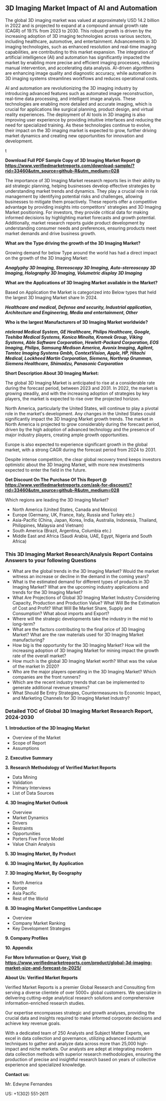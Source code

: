 <h2>3D Imaging Market Impact of AI and Automation</h2><p>The global 3D imaging market was valued at approximately USD 14.2 billion in 2022 and is projected to expand at a compound annual growth rate (CAGR) of 19.1% from 2023 to 2030. This robust growth is driven by the increasing adoption of 3D imaging technologies across various sectors, including healthcare, automotive, and entertainment. Advancements in 3D imaging technologies, such as enhanced resolution and real-time imaging capabilities, are contributing to this market expansion. The integration of artificial intelligence (AI) and automation has significantly impacted the market by enabling more precise and efficient imaging processes, reducing manual intervention, and accelerating data analysis. AI-driven algorithms are enhancing image quality and diagnostic accuracy, while automation in 3D imaging systems streamlines workflows and reduces operational costs.</p><p>AI and automation are revolutionizing the 3D imaging industry by introducing advanced features such as automated image reconstruction, real-time data processing, and intelligent image analysis. These technologies are enabling more detailed and accurate imaging, which is crucial for applications like surgical planning, product design, and virtual reality experiences. The deployment of AI tools in 3D imaging is also improving user experience by providing intuitive interfaces and reducing the need for specialized training. As these technologies continue to evolve, their impact on the 3D imaging market is expected to grow, further driving market dynamics and creating new opportunities for innovation and development.</p>t</p><p id="" class=""><strong>Download Full PDF Sample Copy of 3D Imaging Market Report @ <a href="https://www.verifiedmarketreports.com/download-sample/?rid=33460&utm_source=github-R&utm_medium=028" target="_blank">https://www.verifiedmarketreports.com/download-sample/?rid=33460&utm_source=github-R&utm_medium=028</a></strong></p><p>The importance of&nbsp;3D Imaging Market research reports lies in their ability to aid strategic planning, helping businesses develop effective strategies by understanding market trends and dynamics. They play a crucial role in risk management by identifying potential risks and challenges, allowing businesses to mitigate them proactively. These reports offer a competitive advantage by providing insights into competitors' strategies and 3D Imaging Market positioning. For investors, they provide critical data for making informed decisions by highlighting market forecasts and growth potential. Additionally, market research reports guide product development by understanding consumer needs and preferences, ensuring products meet market demands and drive business growth.</p><p><strong>What are the&nbsp;Type driving the growth of the 3D Imaging Market?</strong></p><p id="" class="">Growing demand for below Type around the world has had a direct impact on the growth of the 3D Imaging Market:</p><em><strong>Anaglyphy 3D Imaging, Stereoscopy 3D Imaging, Auto-stereoscopy 3D Imaging, Holography 3D Imaging, Volumetric display 3D Imaging</strong></em></p><strong>What are the&nbsp;Applications&nbsp;of 3D Imaging Market available in the Market?</strong></p><p id="" class="">Based on Application the Market is categorized into Below types that held the largest 3D Imaging Market share In 2024.</p><em><strong>Healthcare and medical, Defense and security, Industrial application, Architecture and Engineering, Media and entertainment, Other</strong></em></p><strong>Who is the largest Manufacturers of 3D Imaging Market worldwide?</strong></p><p><em><strong>ntelerad Medical System, GE Healthcare, Philips Healthcare, Google, Toshiba Medical Systems, Konica Minolta, Kromek Group, Viking Systems, Able Software Corporation, Hewlett-Packard Corporation, EOS Imaging, Philips, Samsung Medison America, Avonix Imaging, Agilent, Tomtec Imaging Systems Gmbh, ContextVision, Apple, HP, Hitachi Medical, Lockheed Martin Corporation, Siemens, Northrop Grumman, Siemens Healthcare, Shimadzu, Panasonic Corporation</strong></em></p><p id="" class=""><strong>Short Description About 3D Imaging Market:</strong></p><p>The global 3D Imaging Market is anticipated to rise at a considerable rate during the forecast period, between 2023 and 2031. In 2022, the market is growing steadily, and with the increasing adoption of strategies by key players, the market is expected to rise over the projected horizon.</p><p>North America, particularly the United States, will continue to play a pivotal role in the market's development. Any changes in the United States could significantly impact the 3D Imaging Market growth trends. The market in North America is projected to grow considerably during the forecast period, driven by the high adoption of advanced technology and the presence of major industry players, creating ample growth opportunities.</p><p>Europe is also expected to experience significant growth in the global market, with a strong CAGR during the forecast period from 2024 to 2031.</p><p>Despite intense competition, the clear global recovery trend keeps investors optimistic about the 3D Imaging Market, with more new investments expected to enter the field in the future.</p><p id="" class=""><strong>Get Discount On The Purchase Of This Report @ <a href="https://www.verifiedmarketreports.com/ask-for-discount/?rid=33460&utm_source=github-R&utm_medium=028" target="_blank">https://www.verifiedmarketreports.com/ask-for-discount/?rid=33460&utm_source=github-R&utm_medium=028</a></strong></p>Which regions are leading the 3D Imaging Market?</p><ul><li>North America (United States, Canada and Mexico)</li><li>Europe (Germany, UK, France, Italy, Russia and Turkey etc.)</li><li>Asia-Pacific (China, Japan, Korea, India, Australia, Indonesia, Thailand, Philippines, Malaysia and Vietnam)</li><li>South America (Brazil, Argentina, Columbia etc.)</li><li>Middle East and Africa (Saudi Arabia, UAE, Egypt, Nigeria and South Africa)</li></ul><h3 id="" class="">This 3D Imaging Market Research/Analysis Report Contains Answers to your following Questions</h3><ul><li>What are the global trends in the 3D Imaging Market? Would the market witness an increase or decline in the demand in the coming years?</li><li>What is the estimated demand for different types of products in 3D Imaging Market? What are the upcoming industry applications and trends for the 3D Imaging Market?</li><li>What Are Projections of Global 3D Imaging Market Industry Considering Capacity, Production and Production Value? What Will Be the Estimation of Cost and Profit? What Will Be Market Share, Supply and Consumption? What about imports and Export?</li><li>Where will the strategic developments take the industry in the mid to long-term?</li><li>What are the factors contributing to the final price of 3D Imaging Market? What are the raw materials used for 3D Imaging Market manufacturing?</li><li>How big is the opportunity for the 3D Imaging Market? How will the increasing adoption of 3D Imaging Market for mining impact the growth rate of the overall market?</li><li>How much is the global 3D Imaging Market worth? What was the value of the market In 2020?</li><li>Who are the major players operating in the 3D Imaging Market? Which companies are the front runners?</li><li>Which are the recent industry trends that can be implemented to generate additional revenue streams?</li><li>What Should Be Entry Strategies, Countermeasures to Economic Impact, and Marketing Channels for 3D Imaging Market Industry?</li></ul><h3 id="" class="">Detailed TOC of Global 3D Imaging Market Research Report, 2024-2030</h3><p id="" class=""><strong>1. Introduction of the 3D Imaging Market</strong></p><ul><li>Overview of the Market</li><li>Scope of Report</li><li>Assumptions</li></ul><p id="" class=""><strong>2. Executive Summary</strong></p><p id="" class=""><strong>3. Research Methodology of Verified Market Reports</strong></p><ul><li>Data Mining</li><li>Validation</li><li>Primary Interviews</li><li>List of Data Sources</li></ul><p id="" class=""><strong>4. 3D Imaging Market Outlook</strong></p><ul><li>Overview</li><li>Market Dynamics</li><li>Drivers</li><li>Restraints</li><li>Opportunities</li><li>Porters Five Force Model</li><li>Value Chain Analysis</li></ul><p id="" class=""><strong>5. 3D Imaging Market, By Product</strong></p><p id="" class=""><strong>6. 3D Imaging Market, By Application</strong></p><p id="" class=""><strong>7. 3D Imaging Market, By Geography</strong></p><ul><li>North America</li><li>Europe</li><li>Asia Pacific</li><li>Rest of the World</li></ul><p id="" class=""><strong>8. 3D Imaging Market Competitive Landscape</strong></p><ul><li>Overview</li><li>Company Market Ranking</li><li>Key Development Strategies</li></ul><p id="" class=""><strong>9. Company Profiles</strong></p><p id="" class=""><strong>10. Appendix</strong></p><p id="" class=""><strong>For More Information or Query, Visit @ <a href="https://www.verifiedmarketreports.com/product/global-3d-imaging-market-size-and-forecast-to-2025/" target="_blank">https://www.verifiedmarketreports.com/product/global-3d-imaging-market-size-and-forecast-to-2025/</a></strong></p><p id="" class=""><strong>About Us: Verified Market Reports</strong></p><p id="" class="">Verified Market Reports is a premier Global Research and Consulting firm serving a diverse clientele of over 5000+ global customers. We specialize in delivering cutting-edge analytical research solutions and comprehensive information-enriched research studies.</p><p id="" class="">Our expertise encompasses strategic and growth analyses, providing the crucial data and insights required to make informed corporate decisions and achieve key revenue goals.</p><p id="" class="">With a dedicated team of 250 Analysts and Subject Matter Experts, we excel in data collection and governance, utilizing advanced industrial techniques to gather and analyze data across more than 25,000 high-impact and niche markets. Our analysts are adept at integrating modern data collection methods with superior research methodologies, ensuring the production of precise and insightful research based on years of collective experience and specialized knowledge.</p><p id="" class=""><strong>Contact us:</strong></p><p id="" class="">Mr. Edwyne Fernandes</p><p id="" class="">US: +1(302) 551-2611</p>